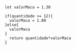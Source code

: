 ```function calculaPrecoTotal(quantidade) {
let valorMaca = 1.30

if(quantidade >= 12){
  valorMaca = 1.00
}else{
  valorMaca 
}
  return quantidade*valorMaca
}
